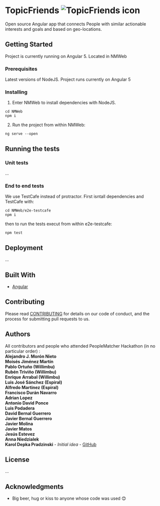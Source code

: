 # TopicFriends ![TopicFriends icon](NMWeb/src/favicon.ico)

Open source Angular app that connects People with similar actionable interests and goals and based on geo-locations.

## Getting Started

Project is currently running on Angular 5. Located in NMWeb

### Prerequisites

Latest versions of NodeJS.
Project runs currently on Angular 5


### Installing

1. Enter NMWeb to install dependencies with NodeJS.
```
cd NMWeb
npm i
```
2. Run the project from within NMWeb:

```
ng serve --open
```


## Running the tests

### Unit tests
...

### End to end tests

We use TestCafe instead of protractor. First isntall dependencies and TestCafe with:

```
cd NMWeb/e2e-testcafe
npm i

```

then to run the tests execut from within e2e-testcafe:

```
npm test

```


## Deployment

...

## Built With

* [Angular](https://angular.io/)

## Contributing

Please read [CONTRIBUTING](CONTRIBUTING.md) for details on our code of conduct, and the process for submitting pull requests to us.


## Authors

All contributors and people who attended PeopleMatcher Hackathon (in no particular order) :<br/>
**Alejandro J. Morón Nieto**<br/>
**Moisés Jiménez Martín**<br/>
**Pablo Ortuño (Willimbu)**<br/>
**Rubén Triviño (Willimbu)**<br/>
**Enrique Arrabal (Willimbu)**<br/>
**Luis José Sánchez (Espiral)**<br/>
**Alfredo Martinez (Espiral)**<br/>
**Francisco Durán Navarro**<br/>
**Adrian Lopez**<br/>
**Antonio David Ponce**<br/>
**Luis Podadera**<br/>
**David Bernal Guerrero**<br/>
**Javier Bernal Guerrero**<br/>
**Javier Molina**<br/>
**Javier Matos**<br/>
**Jesús Estevez**<br/>
**Anna Niedzialek**<br/>
**Karol Depka Pradzinski** - *Initial idea* - [GitHub](https://github.com/karol-depka)<br/>

## License

...


## Acknowledgments

* Big beer, hug or kiss to anyone whose code was used :blush:
